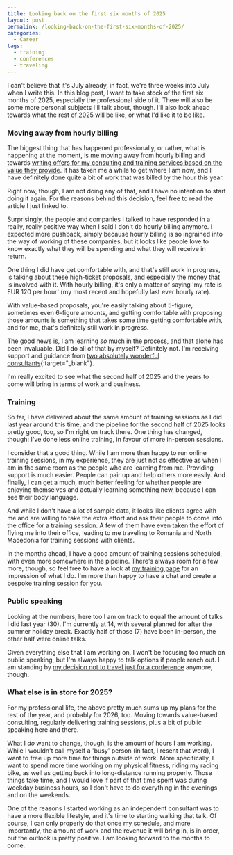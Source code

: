 ```yaml
---
title: Looking back on the first six months of 2025
layout: post
permalink: /looking-back-on-the-first-six-months-of-2025/
categories:
  - Career
tags:
  - training
  - conferences
  - traveling
---
```

I can't believe that it's July already, in fact, we're three weeks into July when I write this. In this blog post, I want to take stock of the first six months of 2025, especially the professional side of it. There will also be some more personal subjects I'll talk about, though. I'll also look ahead towards what the rest of 2025 will be like, or what I'd like it to be like.

### Moving away from hourly billing
The biggest thing that has happened professionally, or rather, what is happening at the moment, is me moving away from hourly billing and towards [writing offers for my consulting and training services based on the value they provide](/on-ditching-hourly-and-productizing-my-services/). It has taken me a while to get where I am now, and I have definitely done quite a bit of work that was billed by the hour this year.

Right now, though, I am not doing any of that, and I have no intention to start doing it again. For the reasons behind this decision, feel free to read the article I just linked to.

Surprisingly, the people and companies I talked to have responded in a really, really positive way when I said I don't do hourly billing anymore. I expected more pushback, simply because hourly billing is so ingrained into the way of working of these companies, but it looks like people love to know exactly what they will be spending and what they will receive in return.

One thing I did have get comfortable with, and that's still work in progress, is talking about these high-ticket proposals, and especially the money that is involved with it. With hourly billing, it's only a matter of saying 'my rate is EUR 120 per hour' (my most recent and hopefully last ever hourly rate).

With value-based proposals, you're easily talking about 5-figure, sometimes even 6-figure amounts, and getting comfortable with proposing those amounts is something that takes some time getting comfortable with, and for me, that's definitely still work in progress.

The good news is, I am learning _so_ much in the process, and that alone has been invaluable. Did I do all of that by myself? Definitely not. I'm receiving support and guidance from [two absolutely wonderful consultants](https://coliberate.ventures/){:target="_blank"}.

I'm really excited to see what the second half of 2025 and the years to come will bring in terms of work and business.

### Training
So far, I have delivered about the same amount of training sessions as I did last year around this time, and the pipeline for the second half of 2025 looks pretty good, too, so I'm right on track there. One thing has changed, though: I've done less online training, in favour of more in-person sessions.

I consider that a good thing. While I am more than happy to run online training sessions, in my experience, they are just not as effective as when I am in the same room as the people who are learning from me. Providing support is much easier. People can pair up and help others more easily. And finally, I can get a much, much better feeling for whether people are enjoying themselves and actually learning something new, because I can see their body language.

And while I don't have a lot of sample data, it looks like clients agree with me and are willing to take the extra effort and ask their people to come into the office for a training session. A few of them have even taken the effort of flying me into their office, leading to me traveling to Romania and North Macedonia for training sessions with clients.

In the months ahead, I have a good amount of training sessions scheduled, with even more somewhere in the pipeline. There's always room for a few more, though, so feel free to have a look at [my training page](/training/) for an impression of what I do. I'm more than happy to have a chat and create a bespoke training session for you.

### Public speaking
Looking at the numbers, here too I am on track to equal the amount of talks I did last year (30). I'm currently at 14, with several planned for after the summer holiday break. Exactly half of those (7) have been in-person, the other half were online talks.

Given everything else that I am working on, I won't be focusing too much on public speaking, but I'm always happy to talk options if people reach out. I am standing by [my decision not to travel just for a conference](/on-working-and-contributing-to-conferences-abroad/) anymore, though.

### What else is in store for 2025?
For my professional life, the above pretty much sums up my plans for the rest of the year, and probably for 2026, too. Moving towards value-based consulting, regularly delivering training sessions, plus a bit of public speaking here and there.

What I _do_ want to change, though, is the amount of hours I am working. While I wouldn't call myself a 'busy' person (in fact, I resent that word), I want to free up more time for things outside of work. More specifically, I want to spend more time working on my physical fitness, riding my racing bike, as well as getting back into long-distance running properly. Those things take time, and I would love if part of that time spent was during weekday business hours, so I don't have to do everything in the evenings and on the weekends.

One of the reasons I started working as an independent consultant was to have a more flexible lifestyle, and it's time to starting walking that talk. Of course, I can only properly do that once my schedule, and more importantly, the amount of work and the revenue it will bring in, is in order, but the outlook is pretty positive. I am looking forward to the months to come.